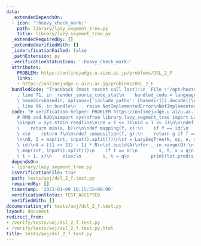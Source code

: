 ```yaml
---
data:
  _extendedDependsOn:
  - icon: ':heavy_check_mark:'
    path: library/lazy_segment_tree.py
    title: library/lazy_segment_tree.py
  _extendedRequiredBy: []
  _extendedVerifiedWith: []
  _isVerificationFailed: false
  _pathExtension: py
  _verificationStatusIcon: ':heavy_check_mark:'
  attributes:
    PROBLEM: https://onlinejudge.u-aizu.ac.jp/problems/DSL_2_F
    links:
    - https://onlinejudge.u-aizu.ac.jp/problems/DSL_2_F
  bundledCode: "Traceback (most recent call last):\n  File \"/opt/hostedtoolcache/PyPy/3.7.13/x64/site-packages/onlinejudge_verify/documentation/build.py\"\
    , line 71, in _render_source_code_stat\n    bundled_code = language.bundle(stat.path,\
    \ basedir=basedir, options={'include_paths': [basedir]}).decode()\n  File \"/opt/hostedtoolcache/PyPy/3.7.13/x64/site-packages/onlinejudge_verify/languages/python.py\"\
    , line 96, in bundle\n    raise NotImplementedError\nNotImplementedError\n"
  code: "# verification-helper: PROBLEM https://onlinejudge.u-aizu.ac.jp/problems/DSL_2_F\n\
    # RMQ and RUQ\nimport sys\nfrom library.lazy_segment_tree import LazySegTree\n\
    \ninput = sys.stdin.readline\n\ne = 1 << 31\nid = 1 << 31\n\n\ndef op(a, b):\n\
    \    return min(a, b)\n\n\ndef mapping(f, x):\n    if f == id:\n        return\
    \ x\n    return f\n\n\ndef composition(f, g):\n    return g if f == id else f\n\
    \n\nN, Q = map(int, input().split())\nlst = LazySegTree(N, op, e, mapping, composition,\
    \ id)\nA = [(1 << 31) - 1] * N\nlst.build(A)\nfor _ in range(Q):\n    t, *q =\
    \ map(int, input().split())\n    if t == 0:\n        s, t, x = q\n        lst.apply(s,\
    \ t + 1, x)\n    else:\n        s, t = q\n        print(lst.prod(s, t + 1))\n"
  dependsOn:
  - library/lazy_segment_tree.py
  isVerificationFile: true
  path: tests/aoj/dsl_2_f.test.py
  requiredBy: []
  timestamp: '2023-01-09 18:15:55+09:00'
  verificationStatus: TEST_ACCEPTED
  verifiedWith: []
documentation_of: tests/aoj/dsl_2_f.test.py
layout: document
redirect_from:
- /verify/tests/aoj/dsl_2_f.test.py
- /verify/tests/aoj/dsl_2_f.test.py.html
title: tests/aoj/dsl_2_f.test.py
---
```

